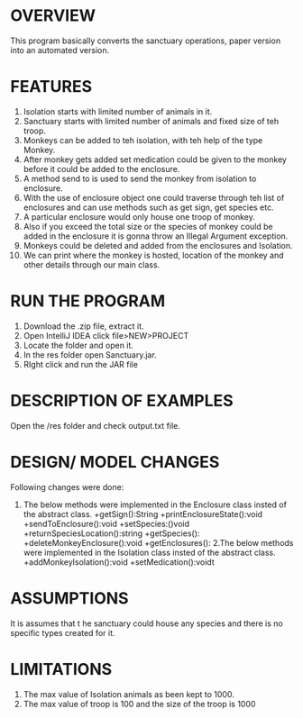 # OVERVIEW
This program basically converts the sanctuary operations, paper version into an automated version.

# FEATURES
1. Isolation starts with limited number of animals in it.
2. Sanctuary starts with limited number  of animals and fixed size of teh troop.
3. Monkeys can be added to teh isolation,  with teh help of the type Monkey.
4. After monkey gets added set medication could be given to the monkey before it could be added to the enclosure.
5. A method send to is used to send the monkey from isolation to enclosure.
6. With the use of  enclosure object one could traverse through teh list of enclosures and can use methods such as get sign, get species etc.
7. A particular enclosure would only house one troop of monkey.
8. Also if you exceed the total  size or  the species of monkey could be added in the enclosure it is gonna throw an Illegal Argument exception.
9. Monkeys could be deleted and added from the enclosures and Isolation.
10. We can print where the monkey is hosted, location of the monkey and other details through our main class.


# RUN THE PROGRAM
1. Download the .zip file, extract it.
2. Open IntelliJ IDEA click file>NEW>PROJECT
3. Locate the folder and open it.
4. In the res folder open Sanctuary.jar.
5. RIght click and run the JAR file


# DESCRIPTION OF EXAMPLES
Open the /res folder  and check output.txt file.

# DESIGN/ MODEL CHANGES
Following changes were done:
1. The below  methods were implemented in the Enclosure class insted of the abstract class.
   +getSign():String
   +printEnclosureState():void
   +sendToEnclosure():void
   +setSpecies:()void
   +returnSpeciesLocation():string
   +getSpecies():<String>
   +deleteMonkeyEnclosure():void
   +getEnclosures():<Troop>
   2.The below  methods were implemented in the Isolation class insted of the abstract class.
   +addMonkeyIsolation():void
   +setMedication():voidt





# ASSUMPTIONS

It is assumes that  t he sanctuary could house any species and there is no specific types created for it.

# LIMITATIONS
1. The max value of Isolation animals as been kept to 1000.
2. The max value of troop is 100 and the size of the troop is 1000
